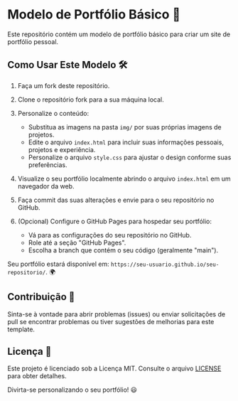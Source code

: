 # Modelo de Portfólio Básico 📂

Este repositório contém um modelo de portfólio básico para criar um site de portfólio pessoal. 

## Como Usar Este Modelo 🛠️

1. Faça um fork deste repositório. 

2. Clone o repositório fork para a sua máquina local. 

3. Personalize o conteúdo:
   - Substitua as imagens na pasta `img/` por suas próprias imagens de projetos. 
   - Edite o arquivo `index.html` para incluir suas informações pessoais, projetos e experiência. 
   - Personalize o arquivo `style.css` para ajustar o design conforme suas preferências. 

4. Visualize o seu portfólio localmente abrindo o arquivo `index.html` em um navegador da web. 

5. Faça commit das suas alterações e envie para o seu repositório no GitHub. 

6. (Opcional) Configure o GitHub Pages para hospedar seu portfólio:
   - Vá para as configurações do seu repositório no GitHub.
   - Role até a seção "GitHub Pages".
   - Escolha a branch que contém o seu código (geralmente "main").

Seu portfólio estará disponível em: `https://seu-usuario.github.io/seu-repositorio/`. 🌍

## Contribuição 🤝

Sinta-se à vontade para abrir problemas (issues) ou enviar solicitações de pull se encontrar problemas ou tiver sugestões de melhorias para este template. 

## Licença 📜

Este projeto é licenciado sob a Licença MIT. Consulte o arquivo [LICENSE](LICENSE) para obter detalhes. 

Divirta-se personalizando o seu portfólio! 😃
